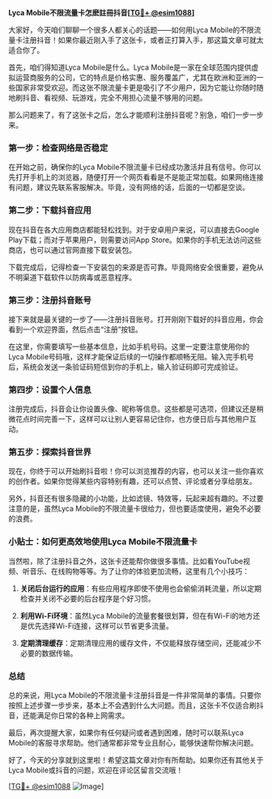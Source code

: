 **Lyca Mobile不限流量卡怎麽註冊抖音[[TG💪+ @esim1088](https://t.me/s/esim1088)]**

大家好，今天咱们聊聊一个很多人都关心的话题——如何用Lyca Mobile的不限流量卡注册抖音！如果你最近刚入手了这张卡，或者正打算入手，那这篇文章可就太适合你了。

首先，咱们得知道Lyca Mobile是什么。Lyca Mobile是一家在全球范围内提供虚拟运营商服务的公司，它的特点是价格实惠、服务覆盖广，尤其在欧洲和亚洲的一些国家非常受欢迎。而这张不限流量卡更是吸引了不少用户，因为它能让你随时随地刷抖音、看视频、玩游戏，完全不用担心流量不够用的问题。

那么问题来了，有了这张卡之后，怎么才能顺利注册抖音呢？别急，咱们一步一步来。

### **第一步：检查网络是否稳定**

在开始之前，确保你的Lyca Mobile不限流量卡已经成功激活并且有信号。你可以先打开手机上的浏览器，随便打开一个网页看看是不是能正常加载。如果网络连接有问题，建议先联系客服解决。毕竟，没有网络的话，后面的一切都是空谈。

### **第二步：下载抖音应用**

现在抖音在各大应用商店都能轻松找到。对于安卓用户来说，可以直接去Google Play下载；而对于苹果用户，则需要访问App Store。如果你的手机无法访问这些商店，也可以通过官网直接下载安装包。

下载完成后，记得检查一下安装包的来源是否可靠。毕竟网络安全很重要，避免从不明渠道下载软件以防病毒或恶意程序。

### **第三步：注册抖音账号**

接下来就是最关键的一步了——注册抖音账号。打开刚刚下载好的抖音应用，你会看到一个欢迎界面，然后点击“注册”按钮。

在这里，你需要填写一些基本信息，比如手机号码。这里一定要注意使用你的Lyca Mobile号码哦，这样才能保证后续的一切操作都顺畅无阻。输入完手机号后，系统会发送一条验证码短信到你的手机上，输入验证码即可完成验证。

### **第四步：设置个人信息**

注册完成后，抖音会让你设置头像、昵称等信息。这些都是可选项，但建议还是稍微花点时间完善一下，这样可以让别人更容易记住你，也方便日后与其他用户互动。

### **第五步：探索抖音世界**

现在，你终于可以开始刷抖音啦！你可以浏览推荐的内容，也可以关注一些你喜欢的创作者。如果你觉得某些内容特别有趣，还可以点赞、评论或者分享给朋友。

另外，抖音还有很多隐藏的小功能，比如滤镜、特效等，玩起来超有趣的。不过要注意的是，虽然Lyca Mobile的不限流量卡很给力，但也要适度使用，避免不必要的浪费。

### **小贴士：如何更高效地使用Lyca Mobile不限流量卡**

当然啦，除了注册抖音之外，这张卡还能帮你做很多事情。比如看YouTube视频、听音乐、在线购物等等。为了让你的体验更加流畅，这里有几个小技巧：

1. **关闭后台运行的应用**：有些应用程序即使不使用也会偷偷消耗流量，所以定期检查并关闭不必要的后台程序是个好习惯。
   
2. **利用Wi-Fi环境**：虽然Lyca Mobile的流量套餐很划算，但在有Wi-Fi的地方还是优先选择Wi-Fi连接，这样可以节省更多流量。

3. **定期清理缓存**：定期清理应用的缓存文件，不仅能释放存储空间，还能减少不必要的数据传输。

### **总结**

总的来说，用Lyca Mobile的不限流量卡注册抖音是一件非常简单的事情。只要你按照上述步骤一步步来，基本上不会遇到什么大问题。而且，这张卡不仅适合刷抖音，还能满足你日常的各种上网需求。

最后，再次提醒大家，如果你有任何疑问或者遇到困难，随时可以联系Lyca Mobile的客服寻求帮助。他们通常都非常专业且耐心，能够快速帮你解决问题。

好了，今天的分享就到这里啦！希望这篇文章对你有所帮助。如果你还有其他关于Lyca Mobile或抖音的问题，欢迎在评论区留言交流哦！

[[TG💪+ @esim1088](https://t.me/s/esim1088) ![Image](https://i.postimg.cc/4NQfJmqS/Snipaste-2025-05-13-00-14-12.png)]